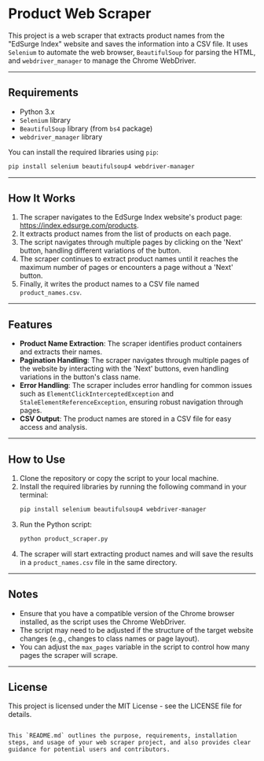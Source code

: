 
# Product Web Scraper

This project is a web scraper that extracts product names from the "EdSurge Index" website and saves the information into a CSV file. It uses `Selenium` to automate the web browser, `BeautifulSoup` for parsing the HTML, and `webdriver_manager` to manage the Chrome WebDriver.
***
## Requirements

- Python 3.x
- `Selenium` library
- `BeautifulSoup` library (from `bs4` package)
- `webdriver_manager` library

You can install the required libraries using `pip`:

```bash
pip install selenium beautifulsoup4 webdriver-manager
```
***
## How It Works
1. The scraper navigates to the EdSurge Index website's product page: https://index.edsurge.com/products.
2. It extracts product names from the list of products on each page.
3. The script navigates through multiple pages by clicking on the 'Next' button, handling different variations of the button.
4. The scraper continues to extract product names until it reaches the maximum number of pages or encounters a page without a 'Next' button.
5. Finally, it writes the product names to a CSV file named `product_names.csv`.
***
## Features
- **Product Name Extraction**: The scraper identifies product containers and extracts their names.
- **Pagination Handling**: The scraper navigates through multiple pages of the website by interacting with the 'Next' buttons, even handling variations in the button's class name.
- **Error Handling**: The scraper includes error handling for common issues such as `ElementClickInterceptedException` and `StaleElementReferenceException`, ensuring robust navigation through pages.
- **CSV Output**: The product names are stored in a CSV file for easy access and analysis.
***
## How to Use
1. Clone the repository or copy the script to your local machine.
2. Install the required libraries by running the following command in your terminal:
   ```bash
   pip install selenium beautifulsoup4 webdriver-manager

3. Run the Python script:
   ```bash
   python product_scraper.py
4. The scraper will start extracting product names and will save the results in a `product_names.csv` file in the same directory.
***
## Notes
- Ensure that you have a compatible version of the Chrome browser installed, as the script uses the Chrome WebDriver.
- The script may need to be adjusted if the structure of the target website changes (e.g., changes to class names or page layout).
- You can adjust the `max_pages` variable in the script to control how many pages the scraper will scrape.
***
## License
This project is licensed under the MIT License - see the LICENSE file for details.
``` arduino

This `README.md` outlines the purpose, requirements, installation steps, and usage of your web scraper project, and also provides clear guidance for potential users and contributors.
```
  
